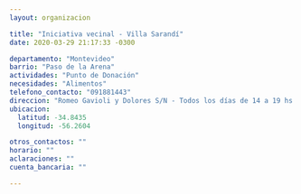 ```yaml
---
layout: organizacion

title: "Iniciativa vecinal - Villa Sarandí"
date: 2020-03-29 21:17:33 -0300

departamento: "Montevideo"
barrio: "Paso de la Arena"
actividades: "Punto de Donación"
necesidades: "Alimentos"
telefono_contacto: "091881443"
direccion: "Romeo Gavioli y Dolores S/N - Todos los días de 14 a 19 hs."
ubicacion:
  latitud: -34.8435
  longitud: -56.2604

otros_contactos: ""
horario: ""
aclaraciones: ""
cuenta_bancaria: ""

---
```

